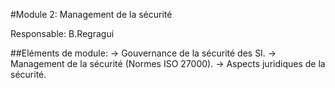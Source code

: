 #Module 2: Management de la sécurité

Responsable: B.Regragui

##Eléments de module:
	-> Gouvernance de la sécurité des SI.
	-> Management de la sécurité (Normes ISO 27000).
	-> Aspects juridiques de la sécurité.